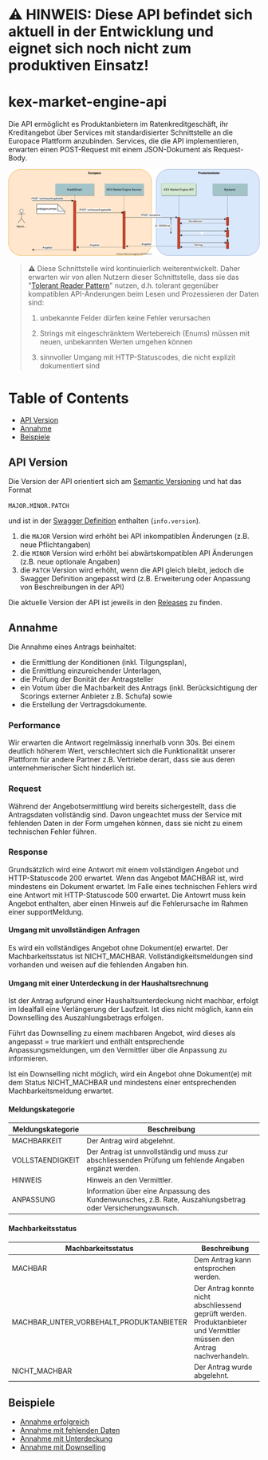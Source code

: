 # ⚠ HINWEIS: Diese API befindet sich aktuell in der Entwicklung und eignet sich noch nicht zum produktiven Einsatz!

# kex-market-engine-api
Die API ermöglicht es Produktanbietern im Ratenkreditgeschäft, ihr Kreditangebot über Services mit standardisierter Schnittstelle an die Europace Plattform anzubinden.
Services, die die API implementieren, erwarten einen POST-Request mit einem JSON-Dokument als Request-Body.

![](KEX%20Market%20Engine%20API%20Annahme%20Sequenzdiagramm.svg)

> :warning: Diese Schnittstelle wird kontinuierlich weiterentwickelt. Daher erwarten wir 
> von allen Nutzern dieser Schnittstelle, dass sie das "[Tolerant Reader Pattern](https://martinfowler.com/bliki/TolerantReader.html)" nutzen, d.h. 
> tolerant gegenüber kompatiblen API-Änderungen beim Lesen und Prozessieren der Daten sind:
>
> 1. unbekannte Felder dürfen keine Fehler verursachen
>
> 2. Strings mit eingeschränktem Wertebereich (Enums) müssen mit neuen, unbekannten Werten umgehen können
>
> 3. sinnvoller Umgang mit HTTP-Statuscodes, die nicht explizit dokumentiert sind  
>

<!-- https://opensource.zalando.com/restful-api-guidelines/#108 -->

# Table of Contents

* [API Version](#api-version)
* [Annahme](#Annahme)
* [Beispiele](#Beispiele)

## API Version

Die Version der API orientiert sich am [Semantic Versioning](https://semver.org/) und hat das Format

`MAJOR.MINOR.PATCH`

und ist in der [Swagger Definition](https://github.com/europace/kex-market-engine-api/blob/master/swagger.yml) enthalten (`info.version`).

1. die `MAJOR` Version wird erhöht bei API inkompatiblen Änderungen (z.B. neue Pflichtangaben)
2. die `MINOR` Version wird erhöht bei abwärtskompatiblen API Änderungen (z.B. neue optionale Angaben)
3. die `PATCH` Version wird erhöht, wenn die API gleich bleibt, jedoch die Swagger Definition angepasst wird (z.B. Erweiterung oder Anpassung von Beschreibungen in der API)

Die aktuelle Version der API ist jeweils in den [Releases](https://github.com/europace/kex-market-engine-api/releases) zu finden.

## Annahme

Die Annahme eines Antrags beinhaltet: 
- die Ermittlung der Konditionen (inkl. Tilgungsplan),
- die Ermittlung einzureichender Unterlagen, 
- die Prüfung der Bonität der Antragsteller 
- ein Votum über die Machbarkeit des Antrags (inkl. Berücksichtigung der Scorings externer Anbieter z.B. Schufa) sowie
- die Erstellung der Vertragsdokumente.

### Performance

Wir erwarten die Antwort regelmässig innerhalb vonn 30s. Bei einem deutlich höherem Wert, verschlechtert sich die Funktionalität unserer Plattform für andere Partner z.B. Vertriebe derart, dass sie aus deren unternehmerischer Sicht hinderlich ist.

### Request

Während der Angebotsermittlung wird bereits sichergestellt, dass die Antragsdaten vollständig sind. Davon ungeachtet muss der Service mit fehlenden Daten in der Form umgehen können, dass sie nicht zu einem technischen Fehler führen. 

### Response

Grundsätzlich wird eine Antwort mit einem vollständigen Angebot und HTTP-Statuscode 200 erwartet. Wenn das Angebot MACHBAR ist, wird mindestens ein Dokument erwartet.
Im Falle eines technischen Fehlers wird eine Antwort mit HTTP-Statuscode 500 erwartet. Die Antowrt muss kein Angebot enthalten, aber einen Hinweis auf die Fehlerursache im Rahmen einer supportMeldung.

#### Umgang mit unvollständigen Anfragen

Es wird ein vollständiges Angebot ohne Dokument(e) erwartet. Der Machbarkeitsstatus ist NICHT_MACHBAR. Vollständigkeitsmeldungen sind vorhanden und weisen auf die fehlenden Angaben hin.

#### Umgang mit einer Unterdeckung in der Haushaltsrechnung

Ist der Antrag aufgrund einer Haushaltsunterdeckung nicht machbar, erfolgt im Idealfall eine Verlängerung der Laufzeit. Ist dies nicht möglich, kann ein Downselling des Auszahlungsbetrags erfolgen.

Führt das Downselling zu einem machbaren Angebot, wird dieses als angepasst = true markiert und enthält entsprechende Anpassungsmeldungen, um den Vermittler über die Anpassung zu informieren. 

Ist ein Downselling nicht möglich, wird ein Angebot ohne Dokument(e) mit dem Status NICHT_MACHBAR und mindestens einer entsprechenden Machbarkeitsmeldung erwartet.

#### Meldungskategorie

| Meldungskategorie  | Beschreibung |
|--------|--------|
| MACHBARKEIT | Der Antrag wird abgelehnt. | 
| VOLLSTAENDIGKEIT | Der Antrag ist unnvollständig und muss zur abschliessenden Prüfung um fehlende Angaben ergänzt werden. | 
| HINWEIS | Hinweis an den Vermittler. | 
| ANPASSUNG | Information über eine Anpassung des Kundenwunsches, z.B. Rate, Auszahlungsbetrag oder Versicherungswunsch. | 

#### Machbarkeitsstatus

| Machbarkeitsstatus  | Beschreibung |
|--------|--------|
| MACHBAR | Dem Antrag kann entsprochen werden. | 
| MACHBAR_UNTER_VORBEHALT_PRODUKTANBIETER | Der Antrag konnte nicht abschliessend geprüft werden. Produktanbieter und Vermittler müssen den Antrag nachverhandeln.| 
| NICHT_MACHBAR | Der Antrag wurde abgelehnt. | 

## Beispiele

* [Annahme erfolgreich](beispiele/example-annahme-erfolgreich.md)
* [Annahme mit fehlenden Daten](beispiele/example-annahme-mit-fehlenden-daten.md)
* [Annahme mit Unterdeckung](beispiele/example-annahme-mit-unterdeckung.md)
* [Annahme mit Downselling](beispiele/example-annahme-mit-downselling.md)
